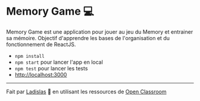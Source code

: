 # Memory Game 💻

Memory Game est une application pour jouer au jeu du Memory et entrainer sa mémoire. Objectif d'apprendre les bases de l'organisation et du fonctionnement de ReactJS.

* `npm install`
* `npm start` pour lancer l'app en local
* `npm test` pour lancer les tests
* [http://localhost:3000](http://localhost:3000)

--------

Fait par [Ladislas](https://github.com/ladislasfontaine) 🤙 en utilisant les ressources de [Open Classroom](https://openclassrooms.com/fr/courses/4664381-realisez-une-application-web-avec-react-js)

